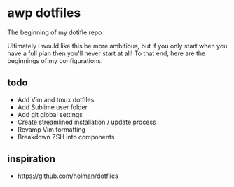 # awp dotfiles
The beginning of my dotifle repo

Ultimately I would like this be more ambitious, but if you only start when you have a full plan then you'll never start at all! To that end, here are the beginnings of my configurations.

## todo
* Add Vim and tmux dotfiles 
* Add Sublime user folder
* Add git global settings
* Create streamlined installation / update process
* Revamp Vim formatting
* Breakdown ZSH into components

## inspiration
* https://github.com/holman/dotfiles
